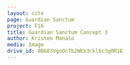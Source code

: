```yaml
---
layout: cite
page: Guardian Sanctum
project: F16
title: Guardian Sanctum Concept 3
author: Kristen Manalo
media: Image
drive_id: 0B683VgoOcTb2WEk3ckl6c3g0R1E
---
```


